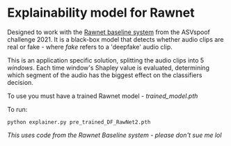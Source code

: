 # Explainability model for Rawnet

Designed to work with the [Rawnet baseline system](https://github.com/asvspoof-challenge/2021)
from the ASVspoof challenge 2021. It is a black-box model that detects whether
audio clips are real or fake - where *fake* refers to a 'deepfake' audio clip.

This is an application specific solution, splitting the audio clips into
5 *windows*. Each time window's Shapley value is evaluated, determining which
segment of the audio has the biggest effect on the classifiers decision.

To use you must have a trained Rawnet model - *trained_model.pth*

To run:
```
python explainer.py pre_trained_DF_RawNet2.pth
```

*This uses code from the Rawnet Baseline system - please don't sue me lol*
